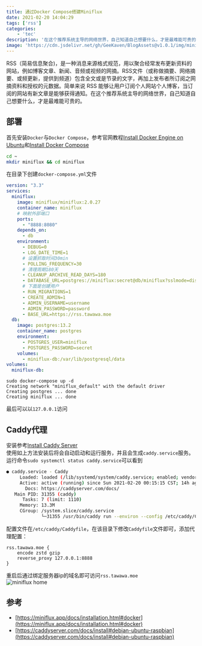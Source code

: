 ```yaml
---
title: 通过Docker Compose搭建Miniflux
date: 2021-02-20 14:04:29
tags: ['rss']
categories:
    - 'tec'
description: '在这个推荐系统主导的网络世界，自己知道自己想要什么，才是最难能可贵的。'
image: 'https://cdn.jsdelivr.net/gh/GeeKaven/BlogAssets@v1.0.1/img/miniflux-rss.png'
---
```

RSS（简易信息聚合)，是一种消息来源格式规范，用以聚合经常发布更新资料的网站，例如博客文章、新闻、音频或视频的网摘。RSS文件（或称做摘要、网络摘要、或频更新，提供到频道）包含全文或是节录的文字，再加上发布者所订阅之网摘资料和授权的元数据。简单来说 RSS 能够让用户订阅个人网站个人博客，当订阅的网站有新文章是能够获得通知。在这个推荐系统主导的网络世界，自己知道自己想要什么，才是最难能可贵的。  

## 部署
首先安装`Docker`与`Docker Compose`，参考官网教程[Install Docker Engine on Ubuntu](https://docs.docker.com/engine/install/ubuntu/)和[Install Docker Compose](https://docs.docker.com/compose/install/)
```bash
cd ~
mkdir miniflux && cd miniflux
```
在目录下创建`docker-compose.yml`文件
```yml
version: "3.3"
services:
  miniflux:
    image: miniflux/miniflux:2.0.27
    container_name: miniflux
    # 映射外部端口
    ports:
      - "8888:8080"
    depends_on:
      - db
    environment:
      - DEBUG=0
      - LOG_DATE_TIME=1
      # 设置抓取时间30min
      - POLLING_FREQUENCY=30
      # 清理周期180天
      - CLEANUP_ARCHIVE_READ_DAYS=180
      - DATABASE_URL=postgres://miniflux:secret@db/miniflux?sslmode=disable
      # 下面是创建用户
      - RUN_MIGRATIONS=1
      - CREATE_ADMIN=1
      - ADMIN_USERNAME=username
      - ADMIN_PASSWORD=password
      - BASE_URL=https://rss.tawawa.moe
  db:
    image: postgres:13.2
    container_name: postgres
    environment:
      - POSTGRES_USER=miniflux
      - POSTGRES_PASSWORD=secret
    volumes:
      - miniflux-db:/var/lib/postgresql/data
volumes:
  miniflux-db:
```
```shell
sudo docker-compose up -d
Creating network "miniflux_default" with the default driver
Creating postgres ... done
Creating miniflux ... done
```
最后可以以`127.0.0.1`访问  

## Caddy代理
安装参考[Install Caddy Server](https://caddyserver.com/docs/install#debian-ubuntu-raspbian)  
使用如上方法安装后将会自动启动和运行服务，并且会生成`caddy.service`服务。  
运行命令`sudo systemctl status caddy.service`可以看到  
```bash
● caddy.service - Caddy
     Loaded: loaded (/lib/systemd/system/caddy.service; enabled; vendor preset: enabled)
     Active: active (running) since Sun 2021-02-20 00:15:15 CST; 14h ago
       Docs: https://caddyserver.com/docs/
   Main PID: 31355 (caddy)
      Tasks: 7 (limit: 1110)
     Memory: 13.3M
     CGroup: /system.slice/caddy.service
             └─31355 /usr/bin/caddy run --environ --config /etc/caddy/Caddyfile
```
配置文件在`/etc/caddy/Caddyfile`，在该目录下修改`Caddyfile`文件即可，添加代理配置：
```
rss.tawawa.moe {
    encode zstd gzip
    reverse_proxy 127.0.0.1:8888
}
```
重启后通过绑定服务器ip的域名即可访问`rss.tawawa.moe`  
![miniflux home](https://cdn.jsdelivr.net/gh/GeeKaven/BlogAssets@v1.0.1/img/miniflux-start.png)

## 参考
* [https://miniflux.app/docs/installation.html#docker](https://miniflux.app/docs/installation.html#docker)
* [https://caddyserver.com/docs/install#debian-ubuntu-raspbian](https://caddyserver.com/docs/install#debian-ubuntu-raspbian)
